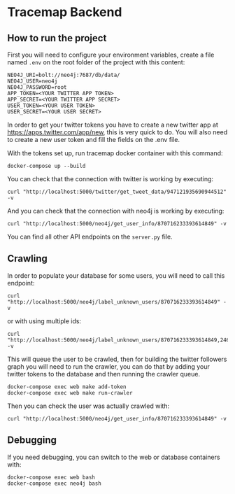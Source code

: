 # Tracemap Backend

## How to run the project

First you will need to configure your environment variables, create a file named `.env` on the root folder of the project with this content:

```
NEO4J_URI=bolt://neo4j:7687/db/data/
NEO4J_USER=neo4j
NEO4J_PASSWORD=root
APP_TOKEN=<YOUR TWITTER APP TOKEN>
APP_SECRET=<YOUR TWITTER APP SECRET>
USER_TOKEN=<YOUR USER TOKEN>
USER_SECRET=<YOUR USER SECRET>
```

In order to get your twitter tokens you have to create a new twitter app at https://apps.twitter.com/app/new, this is very quick to do. You will also need to create a new user token and fill the fields on the .env file.

With the tokens set up, run tracemap docker container with this command:

```
docker-compose up --build
```

You can check that the connection with twitter is working by executing:

```
curl "http://localhost:5000/twitter/get_tweet_data/947121935690944512" -v
```

And you can check that the connection with neo4j is working by executing:

```
curl "http://localhost:5000/neo4j/get_user_info/870716233393614849" -v
```

You can find all other API endpoints on the `server.py` file.

## Crawling

In order to populate your database for some users, you will need to call this endpoint:

```
curl "http://localhost:5000/neo4j/label_unknown_users/870716233393614849" -v
```
or with using multiple ids:

```
curl "http://localhost:5000/neo4j/label_unknown_users/870716233393614849,24618749124147,124217641123" -v
```

This will queue the user to be crawled, then for building the twitter followers graph you will need to run the crawler, you can do that by adding your twitter tokens to the database and then running the crawler queue.

```
docker-compose exec web make add-token
docker-compose exec web make run-crawler
```

Then you can check the user was actually crawled with:

```
curl "http://localhost:5000/neo4j/get_user_info/870716233393614849" -v
```

## Debugging

If you need debugging, you can switch to the web or database containers with:

```
docker-compose exec web bash
docker-compose exec neo4j bash
```
